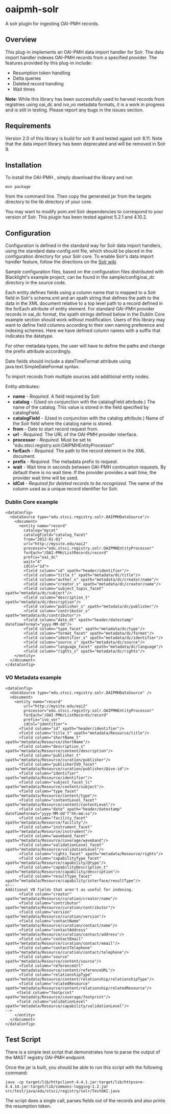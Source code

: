 # oaipmh-solr
A solr plugin for ingesting OAI-PMH records.

## Overview

This plug-in implements an OAI-PMH data import handler for Solr. The data import handler indexes OAI-PMH records from a specified provider. The features provided by this plug-in include:

* Resumption token handling
* Delta queries
* Deleted record handling
* Wait times

**Note**: While this library has been successfully used to harvest records from registries using oai\_dc and ivo\_vo metadata formats, it is a work in progress and is still in testing. Please report any bugs in the issues section.

## Requirements

Version 2.0 of this library is build for solr 8 and tested agaist solr 8.11. Note that the data import library has been deprecated and will be removed in Solr 9.

## Installation

To install the OAI-PMH , simply download the library and run

    mvn package

from the command line.
Then copy the generated jar from the targets directory to the lib directory of your core.

You may want to modify pom.xml Solr dependencies to correspond to your version of Solr. This plugin has been tested against 5.2.1 and 4.10.2.

## Configuration

Configuration is defined in the standard way for Solr data import handlers, using the standard data-config.xml file, which should be placed in the configuration directory for your Solr core. To enable Solr's data import handler feature, follow the directions on the [Solr wiki](http://wiki.apache.org/solr/DataImportHandler)

Sample configuration files, based on the configuration files distributed with Blacklight's example project, can be found in the sample/config/oai_dc directory in the source code.

Each entity defines fields using a column name that is mapped to a Solr field in Solr's schema.xml and an xpath string that defines the path to the data in the XML document relative to a top level path to a record defined in the forEach attribute of entity element. For standard OAI-PMH provider records in oai\_dc format, the xpath strings defined below in the Dublin Core example section should work without modification. Users of this library may want to define field columns according to their own naming preference and indexing schemes. Here we have defined column names with a suffix that indicates the datatype.

For other metadata types, the user will have to define the paths and change the prefix attribute accordingly.

Date fields should include a dateTimeFormat attribute using java.text.SimpleDateFormat syntax.

To import records from multiple sources add additional entity nodes.

Entity attributes:

* **name** - *Required.* A field required by Solr.
* **catalog** - (Used on conjunction with the catalogField attribute.) The name of the catalog. This value is stored in the field specified by catalogField.
* **catalogField** - (Used in conjunction with the catalog attribute.) Name of the Solr field where the catalog name is stored.
* **from** - Date to start record request from.
* **url** - *Required.* The URL of the OAI-PMH provider interface.
* **processor** - *Required.* Must be set to "edu.stsci.registry.solr.OAIPMHEntityProcessor"
* **forEach** - *Required.* The path to the record element in the XML document.
* **prefix** - *Required.* The metadata prefix to request.
* **wait** - Wait time in seconds between OAI-PMH continuation requests. By default there is no wait time. If the provider provides a wait time, the provider wait time will be used.
* **idCol** - *Required for deleted records to be recognized.* The name of the column used as a unique record identifier for Solr.

### Dublin Core example

    <dataConfig>
      <dataSource type="edu.stsci.registry.solr.OAIPMHDataSource"/>
        <document>
          <entity name="record"
    	    catalog="mycat"
    	    catalogField="catalog_facet"
    	    from="2012-01-01"
    	    url="http://mysite.edu/oai2"
    	    processor="edu.stsci.registry.solr.OAIPMHEntityProcessor"
    	    forEach="/OAI-PMH/ListRecords/record"
    	    prefix="oai_dc"
    	    wait="4"
    	    idCol="id">
            <field column="id" xpath="header/identifier"/>
            <field column="title_t" xpath="metadata/dc/title"/>
            <field column="author_s" xpath="metadata/dc/creator/name"/>
            <field column="creator_s" xpath="metadata/dc/creator/name"/>
            <field column="subject_topic_facet" xpath="metadata/dc/subject"/>
            <field column="description_t" xpath="metadata/dc/description"/>
            <field column="publisher_s" xpath="metadata/dc/publisher"/>
            <field column="contributor_s" xpath="metadata/dc/contributor"/>
            <field column="date_dt" xpath="header/datestamp" dateTimeFormat="yyyy-MM-dd"/>
            <field column="type_facet" xpath="metadata/dc/type"/>
            <field column="format_facet" xpath="metadata/dc/format"/>
            <field column="identifier_s" xpath="metadata/dc/identifier"/>
            <field column="source_s" xpath="metadata/dc/source"/>
            <field column="language_facet" xpath="metadata/dc/language"/>
            <field column="rights_s" xpath="metadata/dc/rights"/>
        </entity>
      </document>
    </dataConfig>


### VO Metadata example

    <dataConfig>
      <dataSource type="edu.stsci.registry.solr.OAIPMHDataSource" />
      <document>
        <entity name="record"
    	    url="http://mysite.edu/oai2"
    	    processor="edu.stsci.registry.solr.OAIPMHEntityProcessor"
    	    forEach="/OAI-PMH/ListRecords/record"
    	    prefix="ivo_vor"
    	    idCol="identifier">
          <field column="id" xpath="header/identifier"/>
          <field column="title_t" xpath="metadata/Resource/title"/>
          <field column="shortName_t" xpath="metadata/Resource/shortName"/>
          <field column="description_s" xpath="metadata/Resource/content/description"/>
          <field column="publisher_t" xpath="metadata/Resource/curation/publisher"/>
          <field column="publisherIVO_facet" xpath="metadata/Resource/curation/publisher/@ivo-id"/>
          <field column="identifier" xpath="metadata/Resource/identifier"/>
          <field column="subject_facet_lc" xpath="metadata/Resource/content/subject"/>
          <field column="type_facet" xpath="metadata/Resource/content/type"/>
          <field column="contentLevel_facet" xpath="metadata/Resource/content/contentLevel"/>
          <field column="date" xpath="header/datestamp" dateTimeFormat="yyyy-MM-dd'T'hh:mm:ss"/>
          <field column="facility_facet"  xpath="metadata/Resource/facility"/>
          <field column="instrument_facet" xpath="metadata/Resource/instrument"/>
          <field column="waveband_facet" xpath="metadata/Resource/coverage/waveband"/>
          <field column="validationLevel_facet" xpath="metadata/Resource/validationLevel"/>
          <field column="rights_facet" xpath="metadata/Resource/rights"/>
          <field column="capabilityType_facet" xpath="metadata/Resource/capability/@type"/>
          <field column="capabilityDescription_t" xpath="metadata/Resource/capability/description"/>
          <field column="resultType_facet" xpath="metadata/Resource/capability/interface/resultType"/>
    <!--
    Additional VO fields that aren't as useful for indexing.
          <field column="creator" xpath="metadata/Resource/curation/creator/name"/>
          <field column="contributor" xpath="metadata/Resource/curation/contributor"/>
          <field column="version" xpath="metadata/Resource/curation/version"/>
          <field column="contactName" xpath="metadata/Resource/curation/contact/name"/>
          <field column="contactAddress" xpath="metadata/Resource/curation/contact/address"/>
          <field column="contactEmail" xpath="metadata/Resource/curation/contact/email"/>
          <field column="contactTelephone" xpath="metadata/Resource/curation/contact/telephone"/>
          <field column="source" xpath="metadata/Resource/content/source"/>
          <field column="referenceUrl" xpath="metadata/Resource/content/referenceURL"/>
          <field column="relationshipType" xpath="metadata/Resource/content/relationship/relationshipType"/>
          <field column="relatedResource" xpath="metadata/Resource/content/relationship/relatedResource"/>
         <field column="footprint" xpath="metadata/Resource/coverage/footprint"/>
         <field column="validationLevel" xpath="metadata/Resource/capability/validationLevel"/>
    -->
        </entity>
      </document>
    </dataConfig>

## Test Script

There is a simple test script that demonstrates how to parse the output of the MAST registry OAI-PMH endpoint.

Once the jar is built, you should be able to run this script with the following command:

    java -cp target/lib/httpclient-4.4.1.jar:target/lib/httpcore-4.4.14.jar:target/lib/commons-logging-1.2.jar src/test/java/edu/stsci/registry/solr/TestOAI.java

The script does a single call, parses fields out of the records and also prints the resumption token.
